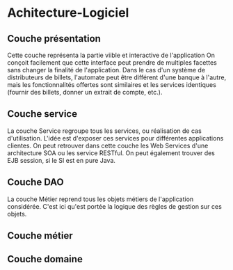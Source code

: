 # Achitecture-Logiciel

## Couche présentation
Cette couche représenta la partie viible et interactive de l'application On conçoit facilement que cette interface peut prendre de multiples facettes sans changer la finalité de l'application. Dans le cas d'un système de distributeurs de billets, l'automate peut être différent d'une banque à l'autre, mais les fonctionnalités offertes sont similaires et les services identiques (fournir des billets, donner un extrait de compte, etc.).

## Couche service

La couche Service regroupe tous les services, ou réalisation de cas d'utilisation. L'idée est d'exposer ces services pour différentes applications clientes. On peut retrouver dans cette couche les Web Services d'une architecture SOA ou les service RESTful. On peut également trouver des EJB session, si le SI est en pure Java.

## Couche DAO

La couche Métier reprend tous les objets métiers de l'application considérée. C'est ici qu'est portée la logique des règles de gestion sur ces objets. 

## Couche métier

## Couche domaine
